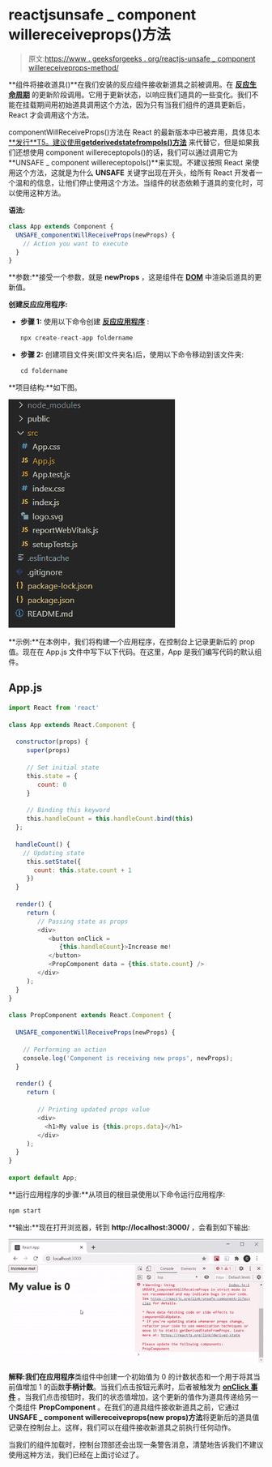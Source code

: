 # reactjsunsafe _ component willereceiveprops()方法

> 原文:[https://www . geeksforgeeks . org/reactjs-unsafe _ component willereceiveprops-method/](https://www.geeksforgeeks.org/reactjs-unsafe_componentwillreceiveprops-method/)

**组件将接收道具()**在我们安装的反应组件接收新道具之前被调用。在 [**<u>反应生命周期</u>**](https://www.geeksforgeeks.org/reactjs-lifecycle-components/) 的更新阶段调用。它用于更新状态，以响应我们道具的一些变化。我们不能在挂载期间用初始道具调用这个方法，因为只有当我们组件的道具更新后，React 才会调用这个方法。

componentWillReceiveProps()方法在 React 的最新版本中已被弃用，具体见本 [**<u>发行</u>**T5。建议使用](https://github.com/GeekyAnts/NativeBase/issues/2776)[**<u>getderivedstatefrompols()方法</u>**](https://www.geeksforgeeks.org/react-js-static-getderivedstatefromprops/) 来代替它，但是如果我们还想使用 component willereceptopols()的话，我们可以通过调用它为**UNSAFE _ component willereceptopols()**来实现。不建议按照 React 来使用这个方法，这就是为什么 **UNSAFE** 关键字出现在开头，给所有 React 开发者一个温和的信息，让他们停止使用这个方法。当组件的状态依赖于道具的变化时，可以使用这种方法。

**语法:**

```jsx
class App extends Component {
  UNSAFE_componentWillReceiveProps(newProps) {
    // Action you want to execute
  }
}
```

**参数:**接受一个参数，就是 **newProps** ，这是组件在 [**<u>DOM</u>**](https://www.geeksforgeeks.org/dom-document-object-model/) 中渲染后道具的更新值。

**创建反应应用程序:**

*   **步骤 1:** 使用以下命令创建 [**<u>反应应用程序</u>**](https://www.geeksforgeeks.org/reactjs-setting-development-environment/) :

    ```jsx
    npx create-react-app foldername
    ```

*   **步骤 2:** 创建项目文件夹(即文件夹名)后，使用以下命令移动到该文件夹:

    ```jsx
    cd foldername
    ```

**项目结构:**如下图。

![](img/5df4ca48c7cf8e9046a3ef1b4eafc236.png)

**示例:**在本例中，我们将构建一个应用程序，在控制台上记录更新后的 prop 值。现在在 App.js 文件中写下以下代码。在这里，App 是我们编写代码的默认组件。

## App.js

```jsx
import React from 'react'

class App extends React.Component {

  constructor(props) {
     super(props)

     // Set initial state
     this.state = {
        count: 0
     }

     // Binding this keyword
     this.handleCount = this.handleCount.bind(this)
  };

  handleCount() {
    // Updating state
     this.setState({
       count: this.state.count + 1
     })
  }

  render() {
     return (
        // Passing state as props
        <div>
           <button onClick = 
              {this.handleCount}>Increase me!
           </button>
           <PropComponent data = {this.state.count} />
        </div>
     );
  }
}

class PropComponent extends React.Component {

  UNSAFE_componentWillReceiveProps(newProps) { 

    // Performing an action   
    console.log('Component is receiving new props', newProps);
  }

  render() {
     return (

        // Printing updated props value
        <div>
          <h1>My value is {this.props.data}</h1>
        </div>
     );
  }
}

export default App;
```

**运行应用程序的步骤:**从项目的根目录使用以下命令运行应用程序:

```jsx
npm start
```

**输出:**现在打开浏览器，转到 **http://localhost:3000/** ，会看到如下输出:

![](img/04dece9c32a9ea7f94fe07db20fc08d5.png)

**解释:**我们在**应用程序**类组件中创建一个初始值为 0 的计数状态和一个用于将其当前值增加 1 的函数**手柄计数**。当我们点击按钮元素时，后者被触发为 [**<u>onClick 事件</u>**](https://www.geeksforgeeks.org/javascript-events/) 。当我们点击按钮时，我们的状态值增加，这个更新的值作为道具传递给另一个类组件 **PropComponent** 。在我们的道具组件接收新道具之前，它通过**UNSAFE _ component willereceiveprops(new props)方法**将更新后的道具值记录在控制台上。这样，我们可以在组件接收新道具之前执行任何动作。

当我们的组件加载时，控制台顶部还会出现一条警告消息，清楚地告诉我们不建议使用这种方法，我们已经在上面讨论过了。